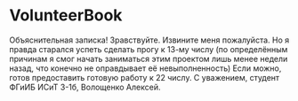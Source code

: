 # VolunteerBook
Объяснительная записка!
Зравствуйте. Извините меня пожалуйста. Но я правда старался успеть сделать прогу к 13-му числу 
(по определённым причинам я смог начать заниматься этим проектом лишь менее недели назад, что конечно не оправдывает её невыполненность)
Если можно, готов предоставить готовую работу к 22 числу.
С уважением, студент ФГиИБ ИСиТ 3-1б, Волощенко Алексей.
